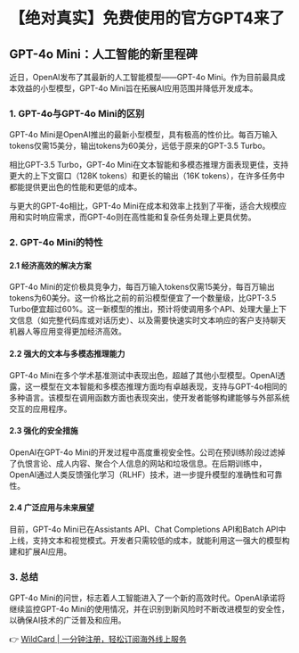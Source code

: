 # 【绝对真实】免费使用的官方GPT4来了

## GPT-4o Mini：人工智能的新里程碑

近日，OpenAI发布了其最新的人工智能模型——GPT-4o Mini。作为目前最具成本效益的小型模型，GPT-4o Mini旨在拓展AI应用范围并降低开发成本。

### 1. GPT-4o与GPT-4o Mini的区别

GPT-4o Mini是OpenAI推出的最新小型模型，具有极高的性价比。每百万输入tokens仅需15美分，输出tokens为60美分，远低于原来的GPT-3.5 Turbo。

相比GPT-3.5 Turbo，GPT-4o Mini在文本智能和多模态推理方面表现更佳，支持更大的上下文窗口（128K tokens）和更长的输出（16K tokens），在许多任务中都能提供更出色的性能和更低的成本。

与更大的GPT-4o相比，GPT-4o Mini在成本和效率上找到了平衡，适合大规模应用和实时响应需求，而GPT-4o则在高性能和复杂任务处理上更具优势。

### 2. GPT-4o Mini的特性

#### 2.1 经济高效的解决方案
GPT-4o Mini的定价极具竞争力，每百万输入tokens仅需15美分，每百万输出tokens为60美分。这一价格比之前的前沿模型便宜了一个数量级，比GPT-3.5 Turbo便宜超过60%。这一新模型的推出，预计将使调用多个API、处理大量上下文信息（如完整代码库或对话历史）、以及需要快速实时文本响应的客户支持聊天机器人等应用变得更加经济高效。

#### 2.2 强大的文本与多模态推理能力
GPT-4o Mini在多个学术基准测试中表现出色，超越了其他小型模型。OpenAI透露，这一模型在文本智能和多模态推理方面均有卓越表现，支持与GPT-4o相同的多种语言。该模型在调用函数方面也表现突出，使开发者能够构建能够与外部系统交互的应用程序。

#### 2.3 强化的安全措施
OpenAI在GPT-4o Mini的开发过程中高度重视安全性。公司在预训练阶段过滤掉了仇恨言论、成人内容、聚合个人信息的网站和垃圾信息。在后期训练中，OpenAI通过人类反馈强化学习（RLHF）技术，进一步提升模型的准确性和可靠性。

#### 2.4 广泛应用与未来展望
目前，GPT-4o Mini已在Assistants API、Chat Completions API和Batch API中上线，支持文本和视觉模式。开发者只需较低的成本，就能利用这一强大的模型构建和扩展AI应用。

### 3. 总结
GPT-4o Mini的问世，标志着人工智能进入了一个新的高效时代。OpenAI承诺将继续监控GPT-4o Mini的使用情况，并在识别到新风险时不断改进模型的安全性，以确保AI技术的广泛普及和应用。

👉 [WildCard | 一分钟注册，轻松订阅海外线上服务](https://bbtdd.com/WildCard)